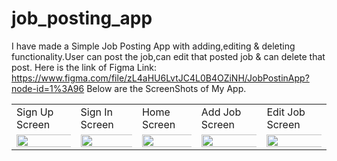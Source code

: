 # job_posting_app

I have made a Simple Job Posting App with adding,editing & deleting functionality.User can post the job,can edit that posted job & can delete that post.
Here is the link of Figma Link: https://www.figma.com/file/zL4aHU6LvtJC4L0B4OZiNH/JobPostinApp?node-id=1%3A96
Below are the ScreenShots of My App.

<table>
  <tr>
    <td>Sign Up Screen</td>
     <td>Sign In Screen</td>
     <td>Home Screen</td>
     <td>Add Job Screen</td>
     <td>Edit Job Screen</td>
  </tr>
  <tr>
    <td><img src="https://user-images.githubusercontent.com/97390895/185347243-3322de04-7339-4f66-833a-cd98ced02e41.jpg" width="1000%"></img></td>
    <td><img src="https://user-images.githubusercontent.com/97390895/185347254-b91175ec-8020-4cda-938b-2d844df28dfc.jpg" width="1000%"></img></td>
    <td><img src="https://user-images.githubusercontent.com/97390895/185347258-37d5563d-af9c-48ae-8940-6a15465dba45.jpg" width="1000%"></img></td>
    <td><img src="https://user-images.githubusercontent.com/97390895/185347261-654d06f6-47f4-4faf-8211-8af4d94498e0.jpg" width="1000%"></img></td>
    <td><img src="https://user-images.githubusercontent.com/97390895/185347262-2766dabf-3e36-478a-b14a-ac8a5a206153.jpg" width="1000%"></img></td>
  </tr>
 </table>

